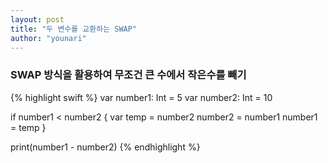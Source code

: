 ```yaml
---
layout: post
title: "두 변수를 교환하는 SWAP"
author: "younari"
---
```


### SWAP 방식을 활용하여 무조건 큰 수에서 작은수를 빼기

{% highlight swift %}
var number1: Int = 5
var number2: Int = 10

if number1 < number2
{
    var temp = number2
    number2 = number1
    number1 = temp
}

print(number1 - number2)
{% endhighlight %}